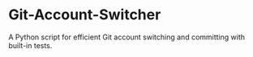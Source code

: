# Git-Account-Switcher
A Python script for efficient Git account switching and committing with built-in tests.
